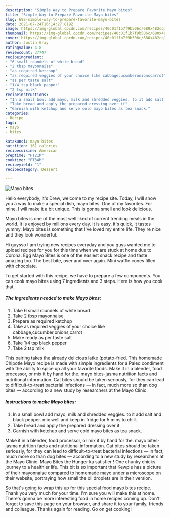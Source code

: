 ```yaml
---
description: "Simple Way to Prepare Favorite Mayo bites"
title: "Simple Way to Prepare Favorite Mayo bites"
slug: 692-simple-way-to-prepare-favorite-mayo-bites
date: 2021-07-24T16:14:27.819Z
image: https://img-global.cpcdn.com/recipes/40c01f1b7f9b506c/680x482cq70/mayo-bites-recipe-main-photo.jpg
thumbnail: https://img-global.cpcdn.com/recipes/40c01f1b7f9b506c/680x482cq70/mayo-bites-recipe-main-photo.jpg
cover: https://img-global.cpcdn.com/recipes/40c01f1b7f9b506c/680x482cq70/mayo-bites-recipe-main-photo.jpg
author: Justin Gray
ratingvalue: 4.8
reviewcount: 37747
recipeingredient:
- "6 small roundels of white bread"
- "2 tbsp mayonnaise"
- "as required ketchup"
- "as required veggies of your choice like cabbagecucumberonionscarrot"
- "as per taste salt"
- "1/4 tsp black pepper"
- "2 tsp milk"
recipeinstructions:
- "In a small bowl add mayo, milk and shredded veggies. to it add salt and black pepper. mix well and keep in fridge for 5 mins to chill."
- "Take bread and apply the prepared dressing over it"
- "Garnish with ketchup and serve cold mayo bites as tea snack."
categories:
- Recipe
tags:
- mayo
- bites

katakunci: mayo bites 
nutrition: 161 calories
recipecuisine: American
preptime: "PT21M"
cooktime: "PT34M"
recipeyield: "1"
recipecategory: Dessert

---
```



![Mayo bites](https://img-global.cpcdn.com/recipes/40c01f1b7f9b506c/680x482cq70/mayo-bites-recipe-main-photo.jpg)

Hello everybody, it's Drew, welcome to my recipe site. Today, I will show you a way to make a special dish, mayo bites. One of my favorites. For mine, I will make it a bit unique. This is gonna smell and look delicious.

Mayo bites is one of the most well liked of current trending meals in the world. It is enjoyed by millions every day. It is easy, it's quick, it tastes yummy. Mayo bites is something that I've loved my entire life. They're nice and they look wonderful.

Hi guysso I am trying new recipes everyday and you guys wanted me to upload recipes for you for this time when we are stuck at home due to Corona. Egg Mayo Bites is one of the easiest snack recipe and taste amazing too. The best bite, over and over again. Mini waffle cones filled with chocolate.


To get started with this recipe, we have to prepare a few components. You can cook mayo bites using 7 ingredients and 3 steps. Here is how you cook that.

<!--inarticleads1-->

##### The ingredients needed to make Mayo bites:

1. Take 6 small roundels of white bread
1. Take 2 tbsp mayonnaise
1. Prepare as required ketchup
1. Take as required veggies of your choice like cabbage,cucumber,onions,carrot
1. Make ready as per taste salt
1. Take 1/4 tsp black pepper
1. Take 2 tsp milk


This pairing takes the already delicious latke (potato-fried. This homemade Chipotle Mayo recipe is made with simple ingredients for a Paleo condiment with the ability to spice up all your favorite foods. Make it in a blender, food processor, or mix it by hand for the. mayo bites-jasma nutrition facts and nutritional information. Cat bites should be taken seriously, for they can lead to difficult-to-treat bacterial infections — in fact, much more so than dog bites — according to a new study by researchers at the Mayo Clinic. 

<!--inarticleads2-->

##### Instructions to make Mayo bites:

1. In a small bowl add mayo, milk and shredded veggies. to it add salt and black pepper. mix well and keep in fridge for 5 mins to chill.
1. Take bread and apply the prepared dressing over it
1. Garnish with ketchup and serve cold mayo bites as tea snack.


Make it in a blender, food processor, or mix it by hand for the. mayo bites-jasma nutrition facts and nutritional information. Cat bites should be taken seriously, for they can lead to difficult-to-treat bacterial infections — in fact, much more so than dog bites — according to a new study by researchers at the Mayo Clinic. Mayo Bites the Hunger ka satisfier ! One chunky chicks journey to a healthier life. This bit is so important that Kewpie has a picture of their mayonnaise compared to homemade mayo under a microscope on their website, portraying how small the oil droplets are in their version. 

So that's going to wrap this up for this special food mayo bites recipe. Thank you very much for your time. I'm sure you will make this at home. There's gonna be more interesting food in home recipes coming up. Don't forget to save this page on your browser, and share it to your family, friends and colleague. Thanks again for reading. Go on get cooking!
